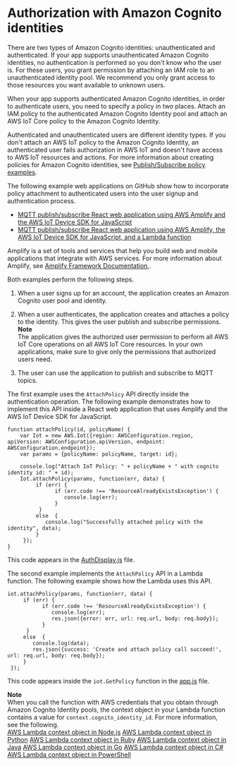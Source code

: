 # Authorization with Amazon Cognito identities<a name="cog-iot-policies"></a>

There are two types of Amazon Cognito identities: unauthenticated and authenticated\. If your app supports unauthenticated Amazon Cognito identities, no authentication is performed so you don't know who the user is\. For these users, you grant permission by attaching an IAM role to an unauthenticated identity pool\. We recommend you only grant access to those resources you want available to unknown users\.

When your app supports authenticated Amazon Cognito identities, in order to authenticate users, you need to specify a policy in two places\. Attach an IAM policy to the authenticated Amazon Cognito Identity pool and attach an AWS IoT Core policy to the Amazon Cognito Identity\.

Authenticated and unauthenticated users are different identity types\. If you don't attach an AWS IoT policy to the Amazon Cognito Identity, an authenticated user fails authorization in AWS IoT and doesn't have access to AWS IoT resources and actions\. For more information about creating policies for Amazon Cognito identities, see [Publish/Subscribe policy examples](pub-sub-policy.md)\.

The following example web applications on GitHub show how to incorporate policy attachment to authenticated users into the user signup and authentication process\.
+ [MQTT publish/subscribe React web application using AWS Amplify and the AWS IoT Device SDK for JavaScript](https://github.com/aws-samples/aws-amplify-react-iot-pub-sub-using-cp)
+ [MQTT publish/subscribe React web application using AWS Amplify, the AWS IoT Device SDK for JavaScript, and a Lambda function](https://github.com/aws-samples/aws-amplify-react-iot-pub-sub-using-lambda)

Amplify is a set of tools and services that help you build web and mobile applications that integrate with AWS services\. For more information about Amplify, see [Amplify Framework Documentation,](https://docs.amplify.aws/)\.

Both examples perform the following steps\.

1. When a user signs up for an account, the application creates an Amazon Cognito user pool and identity\.

1. When a user authenticates, the application creates and attaches a policy to the identity\. This gives the user publish and subscribe permissions\.
**Note**  
The application gives the authorized user permission to perform all AWS IoT Core operations on all AWS IoT Core resources\. In your own applications, make sure to give only the permissions that authorized users need\.

1. The user can use the application to publish and subscribe to MQTT topics\.

The first example uses the `AttachPolicy` API directly inside the authentication operation\. The following example demonstrates how to implement this API inside a React web application that uses Amplify and the AWS IoT Device SDK for JavaScript\.

```
function attachPolicy(id, policyName) {
    var Iot = new AWS.Iot({region: AWSConfiguration.region, apiVersion: AWSConfiguration.apiVersion, endpoint: AWSConfiguration.endpoint});
    var params = {policyName: policyName, target: id};

    console.log("Attach IoT Policy: " + policyName + " with cognito identity id: " + id);
    Iot.attachPolicy(params, function(err, data) {
         if (err) {
               if (err.code !== 'ResourceAlreadyExistsException') {
                  console.log(err);
               }
          }
         else  {
            console.log("Successfully attached policy with the identity", data);
         }
     });
}
```

This code appears in the [AuthDisplay\.js](https://github.com/aws-samples/aws-amplify-react-iot-pub-sub-using-cp/blob/d1c307b36357be934db9dda020140fa337709cd9/src/AuthDisplay.js#L45) file\.

The second example implements the `AttachPolicy` API in a Lambda function\. The following example shows how the Lambda uses this API\.

```
iot.attachPolicy(params, function(err, data) {
     if (err) {
           if (err.code !== 'ResourceAlreadyExistsException') {
              console.log(err);
              res.json({error: err, url: req.url, body: req.body});
           }
      }
     else  {
        console.log(data);
        res.json({success: 'Create and attach policy call succeed!', url: req.url, body: req.body});
     }
 });
```

This code appears inside the `iot.GetPolicy` function in the [app\.js](https://github.com/aws-samples/aws-amplify-react-iot-pub-sub-using-lambda/blob/e493039581d2aff0faa3949086deead20a2c5385/amplify/backend/function/amplifyiotlambda/src/app.js#L50) file\.

**Note**  
When you call the function with AWS credentials that you obtain through Amazon Cognito Identity pools, the context object in your Lambda function contains a value for `context.cognito_identity_id`\. For more information, see the following\.   
[AWS Lambda context object in Node\.js](https://docs.aws.amazon.com/lambda/latest/dg/nodejs-context.html)
[AWS Lambda context object in Python](https://docs.aws.amazon.com/lambda/latest/dg/python-context.html)
[AWS Lambda context object in Ruby](https://docs.aws.amazon.com/lambda/latest/dg/ruby-context.html)
[AWS Lambda context object in Java](https://docs.aws.amazon.com/lambda/latest/dg/java-context.html)
[AWS Lambda context object in Go](https://docs.aws.amazon.com/lambda/latest/dg/golang-context.html)
[AWS Lambda context object in C\#](https://docs.aws.amazon.com/lambda/latest/dg/csharp-context.html)
[AWS Lambda context object in PowerShell](https://docs.aws.amazon.com/lambda/latest/dg/powershell-context.html)